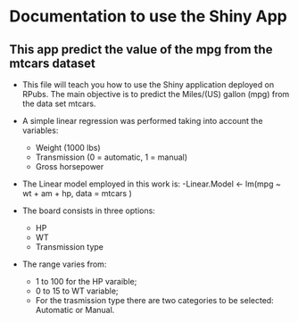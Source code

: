 # Documentation to use the Shiny App
## This app predict the value of the mpg from the mtcars dataset

- This file will teach you how to use the Shiny application deployed on RPubs. The main objective is to predict the Miles/(US) gallon (mpg) from the data set mtcars. 

- A simple linear regression was performed taking into account the variables: 
  - Weight (1000 lbs)
  - Transmission (0 = automatic, 1 = manual)
  - Gross horsepower
  
- The Linear model employed in this work is:
  -Linear.Model <- lm(mpg ~ wt + am + hp, data = mtcars )
  
- The board consists in three options:
  - HP
  - WT
  - Transmission type

- The range varies from: 
  - 1 to 100 for the HP varaible;
  - 0 to 15 to WT variable; 
  - For the trasmission type there are two categories to be selected: Automatic or Manual.

